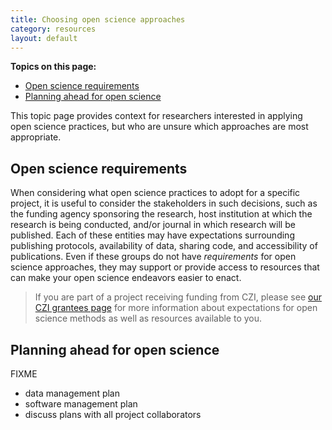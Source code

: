 ```yaml
---
title: Choosing open science approaches
category: resources
layout: default
---
```


**Topics on this page:**
- [Open science requirements](#open-science-requirements)
- [Planning ahead for open science](#planning-ahead-for-open-science)

This topic page provides context for researchers interested in applying open science practices,
but who are unsure which approaches are most appropriate.

## Open science requirements

When considering what open science practices to adopt for a specific project,
it is useful to consider the stakeholders in such decisions,
such as the funding agency sponsoring the research,
host institution at which the research is being conducted,
and/or journal in which research will be published.
Each of these entities may have expectations surrounding 
publishing protocols, availability of data,
sharing code, and accessibility of publications.
Even if these groups do not have *requirements*
for open science approaches,
they may support or provide access to resources that can make your open science endeavors easier to enact.

> If you are part of a project receiving funding from CZI,
> please see [our CZI grantees page](/open-science/czi-grantees/)
> for more information about expectations for open science methods
> as well as resources available to you.

## Planning ahead for open science

FIXME

- data management plan
- software management plan
- discuss plans with all project collaborators
